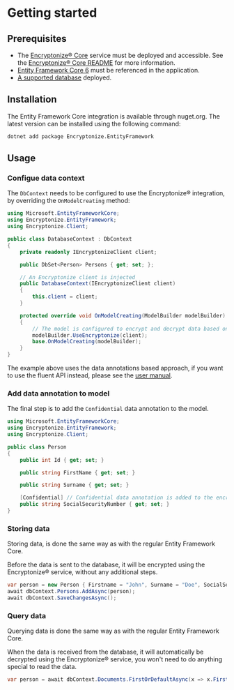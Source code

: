 # Getting started

## Prerequisites

- The [Encryptonize&reg; Core](https://github.com/cyber-crypt-com/encryptonize-core) service must be deployed and accessible. See the [Encryptonize&reg; Core README](https://github.com/cyber-crypt-com/encryptonize-core/blob/master/README.md) for more information.
- [Entity Framework Core 6](https://docs.microsoft.com/en-us/ef/core/) must be referenced in the application.
- [A supported database](supported_databases.md) deployed.

## Installation

The Entity Framework Core integration is available through nuget.org. The latest version can be installed using the following command:

```bash
dotnet add package Encryptonize.EntityFramework
```

## Usage

### Configue data context

The `DbContext` needs to be configured to use the Encryptonize&reg; integration, by overriding the `OnModelCreating` method:

```csharp
using Microsoft.EntityFrameworkCore;
using Encryptonize.EntityFramework;
using Encryptonize.Client;

public class DatabaseContext : DbContext
{
    private readonly IEncryptonizeClient client;

    public DbSet<Person> Persons { get; set; };

    // An Encryptonize client is injected
    public DatabaseContext(IEncryptonizeClient client)
    {
        this.client = client;
    }

    protected override void OnModelCreating(ModelBuilder modelBuilder)
    {
        // The model is configured to encrypt and decrypt data based on data annotations
        modelBuilder.UseEncryptonize(client);
        base.OnModelCreating(modelBuilder);
    }
}
```

The example above uses the data annotations based approach, if you want to use the fluent API instead, please see the [user manual](user_manual.md).

### Add data annotation to model

The final step is to add the `Confidential` data annotation to the model.

```csharp
using Microsoft.EntityFrameworkCore;
using Encryptonize.EntityFramework;
using Encryptonize.Client;

public class Person
{
    public int Id { get; set; }

    public string FirstName { get; set; }

    public string Surname { get; set; }

    [Confidential] // Confidential data annotation is added to the encrypted property
    public string SocialSecurityNumber { get; set; }
}
```

### Storing data

Storing data, is done the same way as with the regular Entity Framework Core.

Before the data is sent to the database, it will be encrypted using the Encryptonize&reg; service, without any additional steps.

```csharp
var person = new Person { Firstname = "John", Surname = "Doe", SocialSecurityNumber = "123456789" };
await dbContext.Persons.AddAsync(person);
await dbContext.SaveChangesAsync();
```

### Query data

Querying data is done the same way as with the regular Entity Framework Core.

When the data is received from the database, it will automatically be decrypted using the Encryptonize&reg; service, you won't need to do anything special to read the data.

```csharp
var person = await dbContext.Documents.FirstOrDefaultAsync(x => x.Firstname == "John");
```
